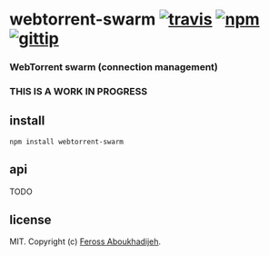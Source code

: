 # webtorrent-swarm [![travis](https://img.shields.io/travis/feross/webtorrent-swarm.svg)](https://travis-ci.org/feross/webtorrent-swarm) [![npm](https://img.shields.io/npm/v/webtorrent-swarm.svg)](https://npmjs.org/package/webtorrent-swarm) [![gittip](https://img.shields.io/gittip/feross.svg)](https://www.gittip.com/feross/)

### WebTorrent swarm (connection management)

### THIS IS A WORK IN PROGRESS

## install

```
npm install webtorrent-swarm
```

## api

TODO

## license

MIT. Copyright (c) [Feross Aboukhadijeh](http://feross.org).

